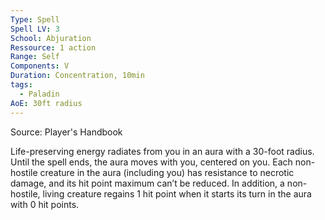 ```yaml
---
Type: Spell
Spell LV: 3
School: Abjuration
Ressource: 1 action
Range: Self
Components: V
Duration: Concentration, 10min
tags:
  - Paladin
AoE: 30ft radius
---
```

Source: Player's Handbook

Life-preserving energy radiates from you in an aura with a 30-foot radius. Until the spell ends, the aura moves with you, centered on you. Each non-hostile creature in the aura (including you) has resistance to necrotic damage, and its hit point maximum can’t be reduced. In addition, a non-hostile, living creature regains 1 hit point when it starts its turn in the aura with 0 hit points.